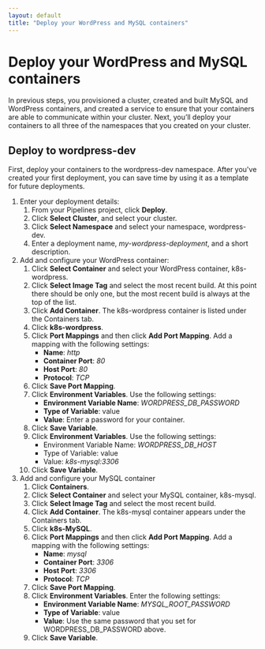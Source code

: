 ```yaml
---
layout: default
title: "Deploy your WordPress and MySQL containers"
--- 
```

# Deploy your WordPress and MySQL containers

In previous steps, you provisioned a cluster, created and built MySQL and WordPress containers, and created a service to ensure that your containers are able to communicate within your cluster. Next, you’ll deploy your containers to all three of the namespaces that you created on your cluster.

## Deploy to wordpress-dev

First, deploy your containers to the wordpress-dev namespace. After you've created your first deployment, you can save time by using it as a template for future deployments.

1. Enter your deployment details:
   1. From your Pipelines project, click **Deploy**.
   1. Click **Select Cluster**, and select your cluster. 
   1. Click **Select Namespace** and select your namespace, wordpress-dev. 
   1. Enter a deployment name, *my-wordpress-deployment*, and a short description.
1. Add and configure your WordPress container:
   1. Click **Select Container** and select your WordPress container, k8s-wordpress.
   1. Click **Select Image Tag** and select the most recent build. At this point there should be only one, but the most recent build is always at the top of the list.
   1. Click **Add Container**. The k8s-wordpress container is listed under the Containers tab.
   1. Click **k8s-wordpress**.
   1. Click **Port Mappings** and then click **Add Port Mapping**. Add a mapping with the following settings:
      * **Name**: *http*
      * **Container Port**: *80*
      * **Host Port**: *80*
      * **Protocol**: *TCP*
   1. Click **Save Port Mapping**.
   1. Click **Environment Variables**. Use the following settings:
      * **Environment Variable Name**: *WORDPRESS_DB_PASSWORD*
      * **Type of Variable**: value
      * **Value**: Enter a password for your container.
   1. Click **Save Variable**.
   1. Click **Environment Variables**. Use the following settings:
      * Environment Variable Name: *WORDPRESS_DB_HOST*
      * Type of Variable: value
      * Value: *k8s-mysql:3306*
   1. Click **Save Variable**.
1. Add and configure your MySQL container
   1. Click **Containers**.
   1. Click **Select Container** and select your MySQL container, k8s-mysql.
   1. Click **Select Image Tag** and select the most recent build.
   1. Click **Add Container**. The k8s-mysql container appears under the Containers tab.
   1. Click **k8s-MySQL**.
   1. Click **Port Mappings** and then click **Add Port Mapping**. Add a mapping with the following settings: 
      * **Name**: *mysql*
      * **Container Port**: *3306*
      * **Host Port**: *3306*
      * **Protocol**: *TCP*
   1. Click **Save Port Mapping**.
   1. Click **Environment Variables**. Enter the following settings:
      * **Environment Variable Name**: *MYSQL_ROOT_PASSWORD*
      * **Type of Variable**: value
      * **Value**: Use the same password that you set for WORDPRESS_DB_PASSWORD above.
   1. Click **Save Variable**.